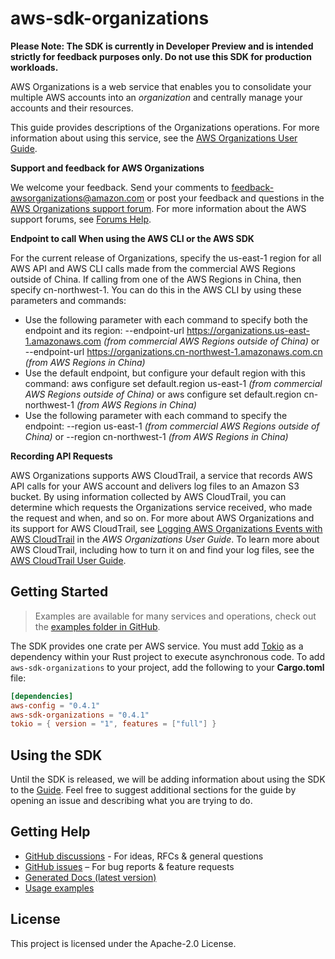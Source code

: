 # aws-sdk-organizations

**Please Note: The SDK is currently in Developer Preview and is intended strictly for
feedback purposes only. Do not use this SDK for production workloads.**

AWS Organizations is a web service that enables you to consolidate your multiple AWS accounts into an _organization_ and centrally manage your accounts and their resources.

This guide provides descriptions of the Organizations operations. For more information about using this service, see the [AWS Organizations User Guide](http://docs.aws.amazon.com/organizations/latest/userguide/orgs_introduction.html).

__Support and feedback for AWS Organizations__

We welcome your feedback. Send your comments to [feedback-awsorganizations@amazon.com](mailto:feedback-awsorganizations@amazon.com) or post your feedback and questions in the [AWS Organizations support forum](http://forums.aws.amazon.com/forum.jspa?forumID=219). For more information about the AWS support forums, see [Forums Help](http://forums.aws.amazon.com/help.jspa).

__Endpoint to call When using the AWS CLI or the AWS SDK__

For the current release of Organizations, specify the us-east-1 region for all AWS API and AWS CLI calls made from the commercial AWS Regions outside of China. If calling from one of the AWS Regions in China, then specify cn-northwest-1. You can do this in the AWS CLI by using these parameters and commands:
  - Use the following parameter with each command to specify both the endpoint and its region: --endpoint-url https://organizations.us-east-1.amazonaws.com _(from commercial AWS Regions outside of China)_ or --endpoint-url https://organizations.cn-northwest-1.amazonaws.com.cn _(from AWS Regions in China)_
  - Use the default endpoint, but configure your default region with this command: aws configure set default.region us-east-1 _(from commercial AWS Regions outside of China)_ or aws configure set default.region cn-northwest-1 _(from AWS Regions in China)_
  - Use the following parameter with each command to specify the endpoint: --region us-east-1 _(from commercial AWS Regions outside of China)_ or --region cn-northwest-1 _(from AWS Regions in China)_

__Recording API Requests__

AWS Organizations supports AWS CloudTrail, a service that records AWS API calls for your AWS account and delivers log files to an Amazon S3 bucket. By using information collected by AWS CloudTrail, you can determine which requests the Organizations service received, who made the request and when, and so on. For more about AWS Organizations and its support for AWS CloudTrail, see [Logging AWS Organizations Events with AWS CloudTrail](https://docs.aws.amazon.com/organizations/latest/userguide/orgs_incident-response.html#orgs_cloudtrail-integration) in the _AWS Organizations User Guide_. To learn more about AWS CloudTrail, including how to turn it on and find your log files, see the [AWS CloudTrail User Guide](http://docs.aws.amazon.com/awscloudtrail/latest/userguide/what_is_cloud_trail_top_level.html).

## Getting Started

> Examples are available for many services and operations, check out the
> [examples folder in GitHub](https://github.com/awslabs/aws-sdk-rust/tree/main/examples).

The SDK provides one crate per AWS service. You must add [Tokio](https://crates.io/crates/tokio)
as a dependency within your Rust project to execute asynchronous code. To add `aws-sdk-organizations` to
your project, add the following to your **Cargo.toml** file:

```toml
[dependencies]
aws-config = "0.4.1"
aws-sdk-organizations = "0.4.1"
tokio = { version = "1", features = ["full"] }
```

## Using the SDK

Until the SDK is released, we will be adding information about using the SDK to the
[Guide](https://github.com/awslabs/aws-sdk-rust/blob/main/Guide.md). Feel free to suggest
additional sections for the guide by opening an issue and describing what you are trying to do.

## Getting Help

* [GitHub discussions](https://github.com/awslabs/aws-sdk-rust/discussions) - For ideas, RFCs & general questions
* [GitHub issues](https://github.com/awslabs/aws-sdk-rust/issues/new/choose) – For bug reports & feature requests
* [Generated Docs (latest version)](https://awslabs.github.io/aws-sdk-rust/)
* [Usage examples](https://github.com/awslabs/aws-sdk-rust/tree/main/examples)

## License

This project is licensed under the Apache-2.0 License.

